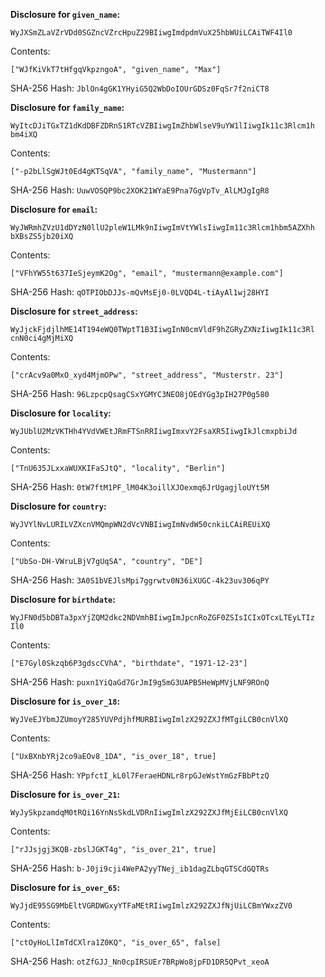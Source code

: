 __Disclosure for `given_name`:__

```
WyJXSmZLaVZrVDd0SGZncVZrcHpuZ29BIiwgImdpdmVuX25hbWUiLCAiTWF4Il0
```

Contents:

```
["WJfKiVkT7tHfgqVkpzngoA", "given_name", "Max"]
```

SHA-256 Hash: `JblOn4gGK1YHyiG5Q2WbDoIOUrGDSz0FqSr7f2niCT8`

__Disclosure for `family_name`:__

```
WyItcDJiTGxTZ1dKdDBFZDRnS1RTcVZBIiwgImZhbWlseV9uYW1lIiwgIk11c3Rlcm1h
bm4iXQ
```

Contents:

```
["-p2bLlSgWJt0Ed4gKTSqVA", "family_name", "Mustermann"]
```

SHA-256 Hash: `UuwVOSQP9bc2XOK21WYaE9Pna7GgVpTv_AlLMJgIgR8`

__Disclosure for `email`:__

```
WyJWRmhZVzU1dDYzN0llU2pleW1LMk9nIiwgImVtYWlsIiwgIm11c3Rlcm1hbm5AZXhh
bXBsZS5jb20iXQ
```

Contents:

```
["VFhYW55t637IeSjeymK2Og", "email", "mustermann@example.com"]
```

SHA-256 Hash: `qOTPIObDJJs-mQvMsEj0-0LVQD4L-tiAyAl1wj28HYI`

__Disclosure for `street_address`:__

```
WyJjckFjdjlhME14T194eWQ0TWptT1B3IiwgInN0cmVldF9hZGRyZXNzIiwgIk11c3Rl
cnN0ci4gMjMiXQ
```

Contents:

```
["crAcv9a0MxO_xyd4MjmOPw", "street_address", "Musterstr. 23"]
```

SHA-256 Hash: `96LzpcpQsagCSxYGMYC3NEO8jOEdYGg3pIH27P0g580`

__Disclosure for `locality`:__

```
WyJUblU2MzVKTHh4YVdVWEtJRmFTSnRRIiwgImxvY2FsaXR5IiwgIkJlcmxpbiJd
```

Contents:

```
["TnU635JLxxaWUXKIFaSJtQ", "locality", "Berlin"]
```

SHA-256 Hash: `0tW7ftM1PF_lM04K3oillXJOexmq6JrUgagjloUYt5M`

__Disclosure for `country`:__

```
WyJVYlNvLURILVZXcnVMQmpWN2dVcVNBIiwgImNvdW50cnkiLCAiREUiXQ
```

Contents:

```
["UbSo-DH-VWruLBjV7gUqSA", "country", "DE"]
```

SHA-256 Hash: `3A0S1bVEJlsMpi7ggrwtv0N36iXUGC-4k23uv306qPY`

__Disclosure for `birthdate`:__

```
WyJFN0d5bDBTa3pxYjZQM2dkc2NDVmhBIiwgImJpcnRoZGF0ZSIsICIxOTcxLTEyLTIz
Il0
```

Contents:

```
["E7Gyl0Skzqb6P3gdscCVhA", "birthdate", "1971-12-23"]
```

SHA-256 Hash: `puxn1YiQaGd7GrJmI9g5mG3UAPB5HeWpMVjLNF9ROnQ`

__Disclosure for `is_over_18`:__

```
WyJVeEJYbmJZUmoyY285YUVPdjhfMURBIiwgImlzX292ZXJfMTgiLCB0cnVlXQ
```

Contents:

```
["UxBXnbYRj2co9aEOv8_1DA", "is_over_18", true]
```

SHA-256 Hash: `YPpfctI_kL0l7FeraeHDNLr8rpGJeWstYmGzFBbPtzQ`

__Disclosure for `is_over_21`:__

```
WyJySkpzamdqM0tRQi16YnNsSkdLVDRnIiwgImlzX292ZXJfMjEiLCB0cnVlXQ
```

Contents:

```
["rJJsjgj3KQB-zbslJGKT4g", "is_over_21", true]
```

SHA-256 Hash: `b-J0ji9cji4WePA2yyTNej_ib1dagZLbqGTSCdGQTRs`

__Disclosure for `is_over_65`:__

```
WyJjdE95SG9MbEltVGRDWGxyYTFaMEtRIiwgImlzX292ZXJfNjUiLCBmYWxzZV0
```

Contents:

```
["ctOyHoLlImTdCXlra1Z0KQ", "is_over_65", false]
```

SHA-256 Hash: `otZfGJJ_Nn0cpIRSUEr7BRpWo8jpFD1DR5QPvt_xeoA`